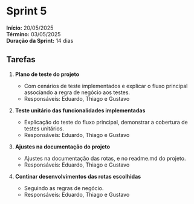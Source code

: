 # Sprint 5




**Início:** 20/05/2025  
**Término:** 03/05/2025  
**Duração da Sprint:** 14 dias 




## Tarefas 

1. **Plano de teste do projeto**  
   - Com cenários de teste implementados e explicar o fluxo principal associando a regra de negócio aos testes.
   - Responsáveis: Eduardo, Thiago e Gustavo

2. **Teste unitário das funcionalidades implementadas**  
   - Explicação do teste do fluxo principal, demonstrar a cobertura de testes unitários.
   - Responsáveis: Eduardo, Thiago e Gustavo

3. **Ajustes na documentação do projeto**  
   - Ajustes na documentação das rotas, e no readme.md do projeto.
   - Responsáveis: Eduardo, Thiago e Gustavo

4. **Continar desenvolvimentos das rotas escolhidas**  
   - Seguindo as regras de negócio.
   - Responsáveis: Eduardo, Thiago e Gustavo
